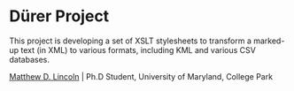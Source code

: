 Dürer Project
============

This project is developing a set of XSLT stylesheets to transform a marked-up text (in XML) to various formats, including KML and various CSV databases.

[Matthew D. Lincoln](http://mlincoln.wordpress.com) | Ph.D Student, University of Maryland, College Park